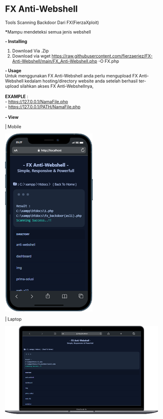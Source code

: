 # FX Anti-Webshell
Tools Scanning Backdoor Dari FX(FierzaXploit)

<b>*</b>Mampu mendeteksi semua jenis webshell

<b>- Installing</b>
1. Download Via .Zip
2. Download via wget https://raw.githubusercontent.com/fierzaeriez/FX-Anti-Webshell/main/FX_Anti-Webshell.php -O FX.php

<b>- Usage</b><br>
Untuk menggunakan FX Anti-Webshell anda perlu mengupload FX Anti-Webshell kedalam hosting/directory website anda setelah berhasil ter-upload
silahkan akses FX Anti-Webshellnya, 
<br><br><b>EXAMPLE</b> : 
<br>- https://127.0.0.1/NamaFile.php<br>- https://127.0.0.1/PATH/NamaFile.php
<br><br>
<b>- View</b><br>
<p>| Mobile</p>
<img src="mobile.png">
<p>| Laptop</p>
<img src="laptop.png">
